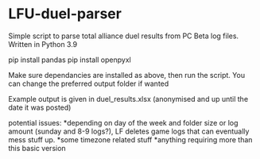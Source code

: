 # LFU-duel-parser
Simple script to parse total alliance duel results from PC Beta log files. 
Written in Python 3.9

pip install pandas
pip install openpyxl

Make sure dependancies are installed as above, then run the script.
You can change the preferred output folder if wanted

Example output is given in duel_results.xlsx (anonymised and up until the date it was posted)

potential issues:
*depending on day of the week and folder size or log amount (sunday and 8-9 logs?), LF deletes game logs that can eventually mess stuff up.
*some timezone related stuff
*anything requiring more than this basic version
